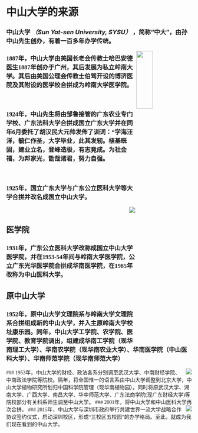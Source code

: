 # **中山大学的来源**

### 中山大学 *（Sun Yat-sen University, SYSU）* ，简称“中大”，由孙中山先生创办，有着一百多年办学传统。<dir align="right">

<img src="https://gss3.bdstatic.com/7Po3dSag_xI4khGkpoWK1HF6hhy/baike/w%3D268%3Bg%3D0/sign=05e5d58a0224ab18e016e6310dc181f0/b3119313b07eca8032bb094b9a2397dda04483db.jpg" width = "30%" height = "20%" align=right>

### <font face="楷体">1887年，中山大学由美国长老会传教士哈巴安德医生1887年创办于广州，其后发展为私立岭南大学。其后由美国公理会传教士伯驾开设的博济医院及其附设的医学校合拼成为岭南大学医学院。
&nbsp;
### 1924年，中山先生将由邹鲁接管的广东农业专门学校、广东法科大学合拼成国立广东大学并在同年6月委托了胡汉民大元帅发佈了训词：“学海汪洋，毓仁作圣，大学毕业，此其发轫。植基既固，建业立名，登峰造极，有志竟成。为社会福，为邦家光，勖哉诸君，努力自强。
&nbsp;


### 1925年，国立广东大学与广东公立医科大学等大学合拼并改名成国立中山大学。
&nbsp;
<img src="https://gss2.bdstatic.com/9fo3dSag_xI4khGkpoWK1HF6hhy/baike/s%3D220/sign=cebe7de77dcb0a4681228c3b5b63f63e/b3b7d0a20cf431ad09a2dc244d36acaf2edd98bf.jpg" align=right>
## 医学院
### 1931年，广东公立医科大学改称成国立中山大学医学院，并在1953-54年间与岭南大学医学院，公立广东光华医学院合拼成华南医学院，在1985年改称为中山医科大学。

## 原中山大学
### 1952年，原中山大学文理院系与岭南大学文理院系合拼组成新的中山大学，并入主原岭南大学校址康乐园。同年，中山大学工学院、农学院、医学院、教育学院调出，组建成华南工学院（现华南理工大学）、华南农学院（现华南农业大学）、华南医学院（中山医科大学）、华南师范学院（现华南师范大学）
<img src="https://gss2.bdstatic.com/9fo3dSag_xI4khGkpoWK1HF6hhy/baike/s%3D220/sign=eb540cabcf177f3e1434fb0f40ce3bb9/43a7d933c895d14397d77a3e75f082025aaf070d.jpg" align=right>
### 1953年，中山大学的财经、政法各系分别调至武汉大学、中南财经学院、中南政法学院等院校。隔年，将全国惟一的语言系由中山大学调整到北京大学，中山大学植物研究所划归中国科学院管理（现华南植物园）。同时将原武汉大学、湖南大学、广西大学、南昌大学、华中师范大学、广东法商学院(现广东财经大学)等院校部分有关科系师生调至中山大学。 
### 2001年，将中山大学和中山医科大学再次合拼。
<img src="https://gss0.bdstatic.com/94o3dSag_xI4khGkpoWK1HF6hhy/baike/s%3D220/sign=40095f6aab4bd11300cdb0306aaea488/29381f30e924b899219dc22168061d950a7bf602.jpg" align=right> 
### 2015年，中山大学与深圳市政府举行共建世界一流大学战略合作协议签约仪式，启动深圳校区，形成“三校区五校园”的办学格局。至此，就成为我们现在看到的中山大学。 
